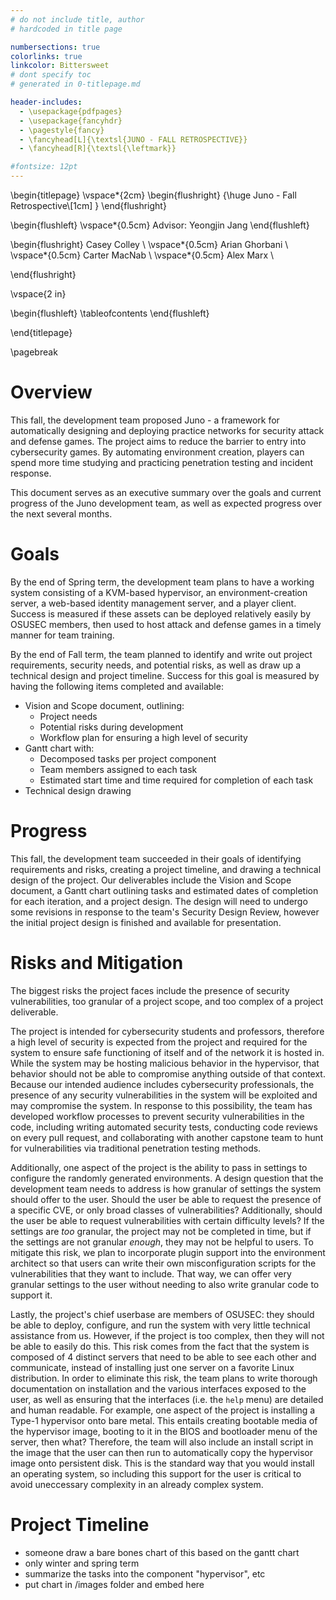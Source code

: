 ```yaml
---
# do not include title, author
# hardcoded in title page

numbersections: true
colorlinks: true
linkcolor: Bittersweet
# dont specify toc
# generated in 0-titlepage.md

header-includes:
  - \usepackage{pdfpages}
  - \usepackage{fancyhdr}
  - \pagestyle{fancy}
  - \fancyhead[L]{\textsl{JUNO - FALL RETROSPECTIVE}}
  - \fancyhead[R]{\textsl{\leftmark}}

#fontsize: 12pt
---
```



\begin{titlepage}
  \vspace*{2cm}
  \begin{flushright}
  {\huge
    Juno - Fall Retrospective\\[1cm]
  }
  \end{flushright}

  \begin{flushleft}
    \vspace*{0.5cm}
    Advisor: Yeongjin Jang
  \end{flushleft}
  
  \begin{flushright}
  Casey Colley \\
  \vspace*{0.5cm}
  Arian Ghorbani \\
  \vspace*{0.5cm}
  Carter MacNab \\
  \vspace*{0.5cm}
  Alex Marx \\

  \end{flushright}

  \vspace{2 in}

  \begin{flushleft}
    \tableofcontents
  \end{flushleft}

\end{titlepage}

\pagebreak


# Overview

This fall, the development team proposed Juno - a framework for automatically designing and deploying practice networks for security attack and defense games. The project aims to reduce the barrier to entry into cybersecurity games. By automating environment creation, players can spend more time studying and practicing penetration testing and incident response.

This document serves as an executive summary over the goals and current progress of the Juno development team, as well as expected progress over the next several months.

# Goals

By the end of Spring term, the development team plans to have a working system consisting of a KVM-based hypervisor, an environment-creation server, a web-based identity management server, and a player client. Success is measured if these assets can be deployed relatively easily by OSUSEC members, then used to host attack and defense games in a timely manner for team training.

By the end of Fall term, the team planned to identify and write out project requirements, security needs, and potential risks, as well as draw up a technical design and project timeline. Success for this goal is measured by having the following items completed and available:

- Vision and Scope document, outlining:
  - Project needs
  - Potential risks during development
  - Workflow plan for ensuring a high level of security
- Gantt chart with:
  - Decomposed tasks per project component
  - Team members assigned to each task
  - Estimated start time and time required for completion of each task
- Technical design drawing

# Progress

This fall, the development team succeeded in their goals of identifying requirements and risks, creating a project timeline, and drawing a technical design of the project. Our deliverables include the Vision and Scope document, a Gantt chart outlining tasks and estimated dates of completion for each iteration, and a project design. The design will need to undergo some revisions in response to the team's Security Design Review, however the initial project design is finished and available for presentation.

# Risks and Mitigation

The biggest risks the project faces include the presence of security vulnerabilities, too granular of a project scope, and too complex of a project deliverable. 

The project is intended for cybersecurity students and professors, therefore a high level of security is expected from the project and required for the system to ensure safe functioning of itself and of the network it is hosted in. While the system may be hosting malicious behavior in the hypervisor, that behavior should not be able to compromise anything outside of that context. Because our intended audience includes cybersecurity professionals, the presence of any security vulnerabilities in the system will be exploited and may compromise the system. In response to this possibility, the team has developed workflow processes to prevent security vulnerabilities in the code, including writing automated security tests, conducting code reviews on every pull request, and collaborating with another capstone team to hunt for vulnerabilities via traditional penetration testing methods.

Additionally, one aspect of the project is the ability to pass in settings to configure the randomly generated environments. A design question that the development team needs to address is how granular of settings the system should offer to the user. Should the user be able to request the presence of a specific CVE, or only broad classes of vulnerabilities? Additionally, should the user be able to request vulnerabilities with certain difficulty levels? If the settings are *too* granular, the project may not be completed in time, but if the settings are not granular *enough*, they may not be helpful to users. To mitigate this risk, we plan to incorporate plugin support into the environment architect so that users can write their own misconfiguration scripts for the vulnerabilities that they want to include. That way, we can offer very granular settings to the user without needing to also write granular code to support it.

Lastly, the project's chief userbase are members of OSUSEC: they should be able to deploy, configure, and run the system with very little technical assistance from us. However, if the project is too complex, then they will not be able to easily do this. This risk comes from the fact that the system is composed of 4 distinct servers that need to be able to see each other and communicate, instead of installing just one server on a favorite Linux distribution. In order to eliminate this risk, the team plans to write thorough documentation on installation and the various interfaces exposed to the user, as well as ensuring that the interfaces (i.e. the `help` menu) are detailed and human readable. For example, one aspect of the project is installing a Type-1 hypervisor onto bare metal. This entails creating bootable media of the hypervisor image, booting to it in the BIOS and bootloader menu of the server, then what? Therefore, the team will also include an install script in the image that the user can then run to automatically copy the hypervisor image onto persistent disk. This is the standard way that you would install an operating system, so including this support for the user is critical to avoid uneccessary complexity in an already complex system.

# Project Timeline

- someone draw a bare bones chart of this based on the gantt chart
- only winter and spring term
- summarize the tasks into the component "hypervisor", etc
- put chart in /images folder and embed here
